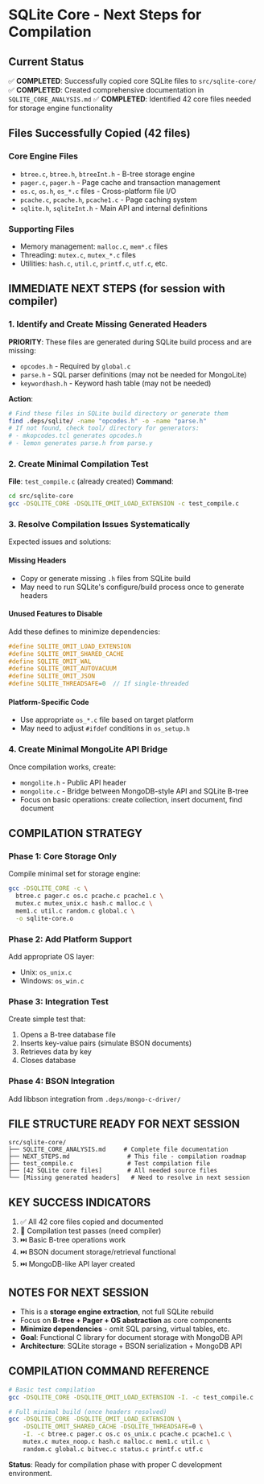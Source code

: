 # SQLite Core - Next Steps for Compilation

## Current Status
✅ **COMPLETED**: Successfully copied core SQLite files to `src/sqlite-core/`
✅ **COMPLETED**: Created comprehensive documentation in `SQLITE_CORE_ANALYSIS.md`
✅ **COMPLETED**: Identified 42 core files needed for storage engine functionality

## Files Successfully Copied (42 files)
### Core Engine Files
- `btree.c`, `btree.h`, `btreeInt.h` - B-tree storage engine
- `pager.c`, `pager.h` - Page cache and transaction management  
- `os.c`, `os.h`, `os_*.c` files - Cross-platform file I/O
- `pcache.c`, `pcache.h`, `pcache1.c` - Page caching system
- `sqlite.h`, `sqliteInt.h` - Main API and internal definitions

### Supporting Files
- Memory management: `malloc.c`, `mem*.c` files
- Threading: `mutex.c`, `mutex_*.c` files
- Utilities: `hash.c`, `util.c`, `printf.c`, `utf.c`, etc.

## IMMEDIATE NEXT STEPS (for session with compiler)

### 1. Identify and Create Missing Generated Headers
**PRIORITY**: These files are generated during SQLite build process and are missing:
- `opcodes.h` - Required by `global.c` 
- `parse.h` - SQL parser definitions (may not be needed for MongoLite)
- `keywordhash.h` - Keyword hash table (may not be needed)

**Action**: 
```bash
# Find these files in SQLite build directory or generate them
find .deps/sqlite/ -name "opcodes.h" -o -name "parse.h" 
# If not found, check tool/ directory for generators:
# - mkopcodes.tcl generates opcodes.h
# - lemon generates parse.h from parse.y
```

### 2. Create Minimal Compilation Test
**File**: `test_compile.c` (already created)
**Command**: 
```bash
cd src/sqlite-core
gcc -DSQLITE_CORE -DSQLITE_OMIT_LOAD_EXTENSION -c test_compile.c
```

### 3. Resolve Compilation Issues Systematically
Expected issues and solutions:

#### Missing Headers
- Copy or generate missing `.h` files from SQLite build
- May need to run SQLite's configure/build process once to generate headers

#### Unused Features to Disable
Add these defines to minimize dependencies:
```c
#define SQLITE_OMIT_LOAD_EXTENSION
#define SQLITE_OMIT_SHARED_CACHE  
#define SQLITE_OMIT_WAL
#define SQLITE_OMIT_AUTOVACUUM
#define SQLITE_OMIT_JSON
#define SQLITE_THREADSAFE=0  // If single-threaded
```

#### Platform-Specific Code
- Use appropriate `os_*.c` file based on target platform
- May need to adjust `#ifdef` conditions in `os_setup.h`

### 4. Create Minimal MongoLite API Bridge
Once compilation works, create:
- `mongolite.h` - Public API header
- `mongolite.c` - Bridge between MongoDB-style API and SQLite B-tree
- Focus on basic operations: create collection, insert document, find document

## COMPILATION STRATEGY

### Phase 1: Core Storage Only
Compile minimal set for storage engine:
```bash
gcc -DSQLITE_CORE -c \
  btree.c pager.c os.c pcache.c pcache1.c \
  mutex.c mutex_unix.c hash.c malloc.c \
  mem1.c util.c random.c global.c \
  -o sqlite-core.o
```

### Phase 2: Add Platform Support  
Add appropriate OS layer:
- Unix: `os_unix.c`
- Windows: `os_win.c`

### Phase 3: Integration Test
Create simple test that:
1. Opens a B-tree database file
2. Inserts key-value pairs (simulate BSON documents)
3. Retrieves data by key
4. Closes database

### Phase 4: BSON Integration
Add libbson integration from `.deps/mongo-c-driver/`

## FILE STRUCTURE READY FOR NEXT SESSION
```
src/sqlite-core/
├── SQLITE_CORE_ANALYSIS.md     # Complete file documentation
├── NEXT_STEPS.md                # This file - compilation roadmap
├── test_compile.c               # Test compilation file
├── [42 SQLite core files]       # All needed source files
└── [Missing generated headers]   # Need to resolve in next session
```

## KEY SUCCESS INDICATORS
1. ✅ All 42 core files copied and documented
2. 🔄 Compilation test passes (need compiler)
3. ⏭️ Basic B-tree operations work
4. ⏭️ BSON document storage/retrieval functional
5. ⏭️ MongoDB-like API layer created

## NOTES FOR NEXT SESSION
- This is a **storage engine extraction**, not full SQLite rebuild
- Focus on **B-tree + Pager + OS abstraction** as core components
- **Minimize dependencies** - omit SQL parsing, virtual tables, etc.
- **Goal**: Functional C library for document storage with MongoDB API
- **Architecture**: SQLite storage + BSON serialization + MongoDB API

## COMPILATION COMMAND REFERENCE
```bash
# Basic test compilation
gcc -DSQLITE_CORE -DSQLITE_OMIT_LOAD_EXTENSION -I. -c test_compile.c

# Full minimal build (once headers resolved)
gcc -DSQLITE_CORE -DSQLITE_OMIT_LOAD_EXTENSION \
    -DSQLITE_OMIT_SHARED_CACHE -DSQLITE_THREADSAFE=0 \
    -I. -c btree.c pager.c os.c os_unix.c pcache.c pcache1.c \
    mutex.c mutex_noop.c hash.c malloc.c mem1.c util.c \
    random.c global.c bitvec.c status.c printf.c utf.c
```

**Status**: Ready for compilation phase with proper C development environment.